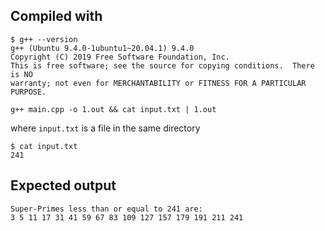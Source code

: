 ## Compiled with
```
$ g++ --version 
g++ (Ubuntu 9.4.0-1ubuntu1~20.04.1) 9.4.0
Copyright (C) 2019 Free Software Foundation, Inc.
This is free software; see the source for copying conditions.  There is NO
warranty; not even for MERCHANTABILITY or FITNESS FOR A PARTICULAR PURPOSE.
```

`g++ main.cpp -o 1.out && cat input.txt | 1.out`

where `input.txt` is a file in the same directory

```
$ cat input.txt
241
```

## Expected output
```
Super-Primes less than or equal to 241 are:
3 5 11 17 31 41 59 67 83 109 127 157 179 191 211 241
```